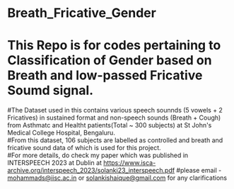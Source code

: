 # Breath_Fricative_Gender
# This Repo is for codes pertaining to Classification of Gender based on Breath and low-passed Fricative Soumd signal. 
#The Dataset used in this contains various speech sounnds (5 vowels + 2 Fricatives) in sustained format and non-speech sounds (Breath + Cough) from  Asthmatc and Healtht patients(Total ~ 300 subjects) at St John's Medical College Hospital, Bengaluru.  
#From this dataset, 106 subjects are labelled as controlled and breath and fricative sound data of which is used for this project.  
#For more details, do check my paper which was published in INTERSPEECH 2023 at Dublin at https://www.isca-archive.org/interspeech_2023/solanki23_interspeech.pdf
#please email - mohammads@iisc.ac.in or solankishaique@gmail.com for any clarifications
